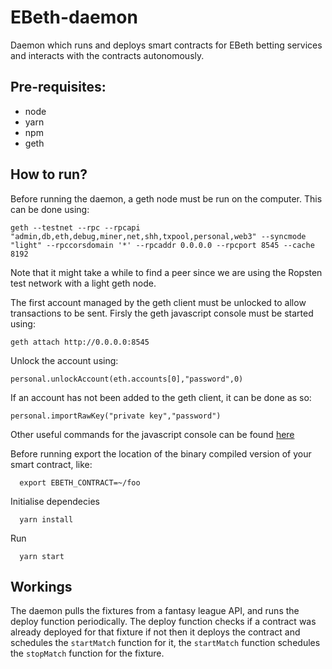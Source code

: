 # EBeth-daemon

Daemon which runs and deploys smart contracts for EBeth betting services and interacts with the contracts autonomously.

## Pre-requisites:
* node
* yarn
* npm
* geth

## How to run?
Before running the daemon, a geth node must be run on the computer. This can be done using:
```
geth --testnet --rpc --rpcapi "admin,db,eth,debug,miner,net,shh,txpool,personal,web3" --syncmode "light" --rpccorsdomain '*' --rpcaddr 0.0.0.0 --rpcport 8545 --cache 8192
```

Note that it might take a while to find a peer since we are using the Ropsten test network with a light geth node.

The first account managed by the geth client must be unlocked to allow transactions to be sent. Firsly the geth javascript console must be started using:

```
geth attach http://0.0.0.0:8545
```

Unlock the account using:

```
personal.unlockAccount(eth.accounts[0],"password",0)
```

If an account has not been added to the geth client, it can be done as so:

```
personal.importRawKey("private key","password")
```

Other useful commands for the javascript console can be found [here](https://github.com/ethereum/go-ethereum/wiki/Management-APIs)

Before running export the location of the binary compiled version of your smart contract, like:
```
  export EBETH_CONTRACT=~/foo
```

Initialise dependecies
```
  yarn install
```
Run
```
  yarn start
```

## Workings

The daemon pulls the fixtures from a fantasy league API, and runs the deploy function periodically. The deploy function checks if a contract was already deployed for that fixture if not then it deploys the contract and schedules the `startMatch` function for it, the `startMatch` function schedules the `stopMatch` function for the fixture.
